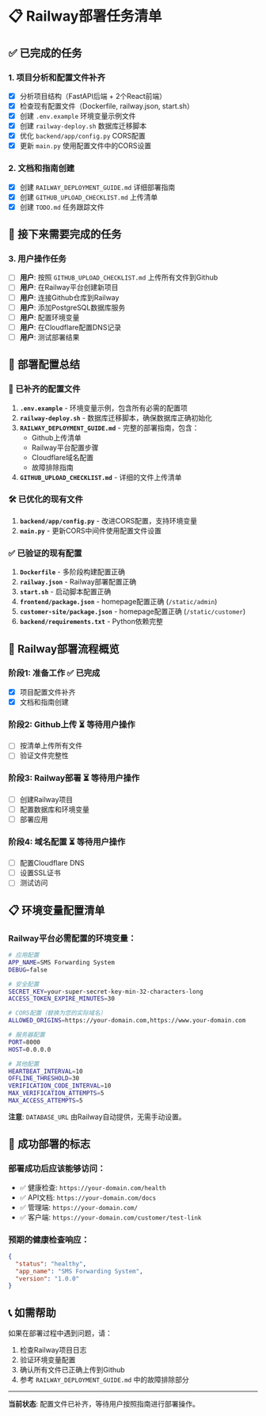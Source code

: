 # 📋 Railway部署任务清单

## ✅ 已完成的任务

### 1. 项目分析和配置文件补齐
- [x] 分析项目结构（FastAPI后端 + 2个React前端）
- [x] 检查现有配置文件（Dockerfile, railway.json, start.sh）
- [x] 创建 `.env.example` 环境变量示例文件
- [x] 创建 `railway-deploy.sh` 数据库迁移脚本
- [x] 优化 `backend/app/config.py` CORS配置
- [x] 更新 `main.py` 使用配置文件中的CORS设置

### 2. 文档和指南创建
- [x] 创建 `RAILWAY_DEPLOYMENT_GUIDE.md` 详细部署指南
- [x] 创建 `GITHUB_UPLOAD_CHECKLIST.md` 上传清单
- [x] 创建 `TODO.md` 任务跟踪文件

## 🎯 接下来需要完成的任务

### 3. 用户操作任务
- [ ] **用户**: 按照 `GITHUB_UPLOAD_CHECKLIST.md` 上传所有文件到Github
- [ ] **用户**: 在Railway平台创建新项目
- [ ] **用户**: 连接Github仓库到Railway
- [ ] **用户**: 添加PostgreSQL数据库服务
- [ ] **用户**: 配置环境变量
- [ ] **用户**: 在Cloudflare配置DNS记录
- [ ] **用户**: 测试部署结果

## 📝 部署配置总结

### 🔧 已补齐的配置文件
1. **`.env.example`** - 环境变量示例，包含所有必需的配置项
2. **`railway-deploy.sh`** - 数据库迁移脚本，确保数据库正确初始化
3. **`RAILWAY_DEPLOYMENT_GUIDE.md`** - 完整的部署指南，包含：
   - Github上传清单
   - Railway平台配置步骤
   - Cloudflare域名配置
   - 故障排除指南
4. **`GITHUB_UPLOAD_CHECKLIST.md`** - 详细的文件上传清单

### 🛠️ 已优化的现有文件
1. **`backend/app/config.py`** - 改进CORS配置，支持环境变量
2. **`main.py`** - 更新CORS中间件使用配置文件设置

### ✅ 已验证的现有配置
1. **`Dockerfile`** - 多阶段构建配置正确
2. **`railway.json`** - Railway部署配置正确
3. **`start.sh`** - 启动脚本配置正确
4. **`frontend/package.json`** - homepage配置正确 (`/static/admin`)
5. **`customer-site/package.json`** - homepage配置正确 (`/static/customer`)
6. **`backend/requirements.txt`** - Python依赖完整

## 🚀 Railway部署流程概览

### 阶段1: 准备工作 ✅ 已完成
- [x] 项目配置文件补齐
- [x] 文档和指南创建

### 阶段2: Github上传 ⏳ 等待用户操作
- [ ] 按清单上传所有文件
- [ ] 验证文件完整性

### 阶段3: Railway部署 ⏳ 等待用户操作
- [ ] 创建Railway项目
- [ ] 配置数据库和环境变量
- [ ] 部署应用

### 阶段4: 域名配置 ⏳ 等待用户操作
- [ ] 配置Cloudflare DNS
- [ ] 设置SSL证书
- [ ] 测试访问

## 📋 环境变量配置清单

### Railway平台必需配置的环境变量：
```bash
# 应用配置
APP_NAME=SMS Forwarding System
DEBUG=false

# 安全配置
SECRET_KEY=your-super-secret-key-min-32-characters-long
ACCESS_TOKEN_EXPIRE_MINUTES=30

# CORS配置（替换为您的实际域名）
ALLOWED_ORIGINS=https://your-domain.com,https://www.your-domain.com

# 服务器配置
PORT=8000
HOST=0.0.0.0

# 其他配置
HEARTBEAT_INTERVAL=10
OFFLINE_THRESHOLD=30
VERIFICATION_CODE_INTERVAL=10
MAX_VERIFICATION_ATTEMPTS=5
MAX_ACCESS_ATTEMPTS=5
```

**注意**: `DATABASE_URL` 由Railway自动提供，无需手动设置。

## 🎯 成功部署的标志

### 部署成功后应该能够访问：
- ✅ 健康检查: `https://your-domain.com/health`
- ✅ API文档: `https://your-domain.com/docs`
- ✅ 管理端: `https://your-domain.com/`
- ✅ 客户端: `https://your-domain.com/customer/test-link`

### 预期的健康检查响应：
```json
{
  "status": "healthy",
  "app_name": "SMS Forwarding System",
  "version": "1.0.0"
}
```

## 📞 如需帮助

如果在部署过程中遇到问题，请：
1. 检查Railway项目日志
2. 验证环境变量配置
3. 确认所有文件已正确上传到Github
4. 参考 `RAILWAY_DEPLOYMENT_GUIDE.md` 中的故障排除部分

---

**当前状态**: 配置文件已补齐，等待用户按照指南进行部署操作。
